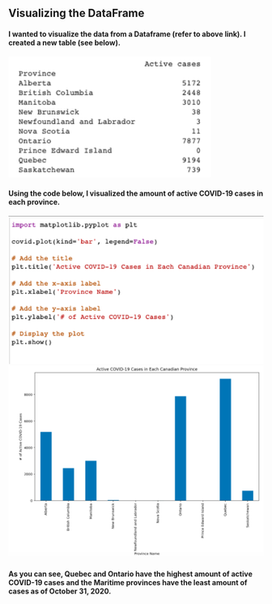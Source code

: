 ## Visualizing the DataFrame 
#### I wanted to visualize the data from a Dataframe (refer to above link). I created a new table (see below).

<img src="1.png" width="400"/>

#### Using the code below, I visualized the amount of active COVID-19 cases in each province. 

<img src="2.png" width="600"/>

<img src="3.png" width="600"/>

#### As you can see, Quebec and Ontario have the highest amount of active COVID-19 cases and the Maritime provinces have the least amount of cases as of October 31, 2020. 


```python

```
